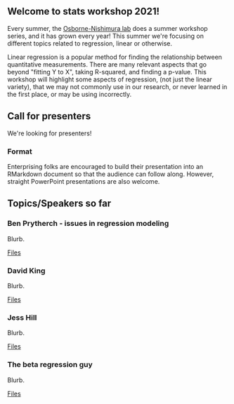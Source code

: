## Welcome to stats workshop 2021!
Every summer, the [Osborne-Nishimura lab](https://onishlab.colostate.edu/) does a summer workshop series, and it has grown every year! This summer we're focusing on different topics related to regression, linear or otherwise.

Linear regression is a popular method for finding the relationship between quantitative measurements. There are many relevant aspects that go beyond "fitting Y to X", taking R-squared, and finding a p-value.  This workshop will highlight some aspects of regression, (not just the linear variety), that we may not commonly use in our research, or never learned in the first place, or may be using incorrectly.

## Call for presenters
We're looking for presenters! 

### Format

Enterprising folks are encouraged to build their presentation into an RMarkdown document so that the audience can follow along. However, straight PowerPoint presentations are also welcome.

## Topics/Speakers so far

### Ben Prytherch - issues in regression modeling

Blurb. 

[Files](https://github.com/onish-stats-workshop/onish-stats-workshop.github.io/tree/main/benprytherch)

### David King

Blurb. 

[Files](https://github.com/onish-stats-workshop/onish-stats-workshop.github.io/tree/main/benprytherch)


### Jess Hill

Blurb. 

[Files](https://github.com/onish-stats-workshop/onish-stats-workshop.github.io/tree/main/benprytherch)


### The beta regression guy

Blurb. 

[Files](https://github.com/onish-stats-workshop/onish-stats-workshop.github.io/tree/main/benprytherch)


